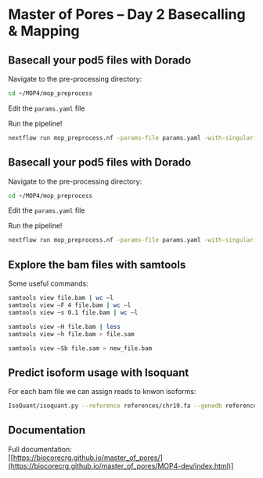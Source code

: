 
#  Master of Pores – Day 2 Basecalling & Mapping

##  Basecall your pod5 files with Dorado 

Navigate to the pre-processing directory:

```bash
cd ~/MOP4/mop_preprocess
```

Edit the  `params.yaml` file

Run the pipeline!

```bash
nextflow run mop_preprocess.nf -params-file params.yaml -with-singularity --nv -profile local -bg > demultiplexing.log
```

##  Basecall your pod5 files with Dorado 

Navigate to the pre-processing directory:

```bash
cd ~/MOP4/mop_preprocess
```

Edit the  `params.yaml` file

Run the pipeline!

```bash
nextflow run mop_preprocess.nf -params-file params.yaml -with-singularity --nv -profile local -bg > demultiplexing.log
```

## Explore the bam files with samtools 

Some useful commands: 

```bash
samtools view file.bam | wc –l 
samtools view –F 4 file.bam | wc –l 
samtools view –s 0.1 file.bam | wc –l

samtools view –H file.bam | less
samtools view –h file.bam > file.sam

samtools view –Sb file.sam > new_file.bam
```

## Predict isoform usage with Isoquant 

For each bam file we can assign reads to knwon isoforms:

```bash
IsoQuant/isoquant.py --reference references/chr19.fa --genedb references/chr19_annotation.gb --complete_genedb --bam MOP4/mop_preprocess/mouse_demux_trial/alignment/pod5---bc_1_s.bam --data_type nanopore -o isoquant_bc1
```

##  Documentation

Full documentation:  
[[https://biocorecrg.github.io/master_of_pores/](https://biocorecrg.github.io/master_of_pores/MOP4-dev/index.html)]
